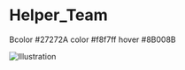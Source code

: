 # Helper_Team

Bcolor #27272A
color #f8f7ff
hover  #8B008B

  <div
      className="right"
      onMouseMove={handleMouseMove}
      onMouseLeave={handleMouseLeave}
    >
      <img
        src={illustrator} // replace with your image path
        alt="Illustration"
        style={{
          width: '100%',
          maxWidth: '600px',
          height: 'auto',
          margin: '0 auto',
          transition: 'transform 0.1s ease-out', // Smooth transition for transformation
          transform: transformStyle, // Apply dynamic transform
        }} />
        </div>